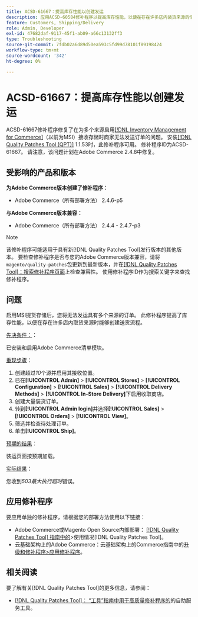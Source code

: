 ```yaml
---
title: ACSD-61667：提高库存性能以创建发运
description: 应用ACSD-60584修补程序以提高库存性能，以便在存在许多店内装货来源的情况下创建装运。
feature: Customers, Shipping/Delivery
role: Admin, Developer
exl-id: 47682daf-9117-45f1-ab09-a66c13132ff3
type: Troubleshooting
source-git-commit: 7fdb02a6d89d50ea593c5fd99d78101f89198424
workflow-type: tm+mt
source-wordcount: '342'
ht-degree: 0%

---
```


# ACSD-61667：提高库存性能以创建发运

ACSD-61667修补程序修复了在为多个来源启用[[!DNL Inventory Management for Commerce]](https://experienceleague.adobe.com/en/docs/commerce-admin/inventory/introduction)（以前为MSI）接收存储时商家无法发送订单的问题。 安装[[!DNL Quality Patches Tool (QPT)]](/help/tools/quality-patches-tool/quality-patches-tool-to-self-serve-quality-patches.md) 1.1.53时，此修补程序可用。 修补程序ID为ACSD-61667。 请注意，该问题计划在Adobe Commerce 2.4.8中修复。

## 受影响的产品和版本

**为Adobe Commerce版本创建了修补程序：**

* Adobe Commerce（所有部署方法） 2.4.6-p5

**与Adobe Commerce版本兼容：**

* Adobe Commerce（所有部署方法） 2.4.4 - 2.4.7-p3

>[!NOTE]
>
>该修补程序可能适用于具有新[!DNL Quality Patches Tool]发行版本的其他版本。 要检查修补程序是否与您的Adobe Commerce版本兼容，请将`magento/quality-patches`包更新到最新版本，并在[[!DNL Quality Patches Tool]：搜索修补程序页面](https://experienceleague.adobe.com/tools/commerce-quality-patches/index.html)上检查兼容性。 使用修补程序ID作为搜索关键字来查找修补程序。

## 问题

启用MSI提货存储后，您将无法发运具有多个来源的订单。 此修补程序提高了库存性能，以便在存在许多店内取货来源时能够创建送货流程。

<u>先决条件：</u>：

已安装和启用Adobe Commerce清单模块。

<u>重现步骤</u>：

1. 创建超过&#x200B;*10*&#x200B;个源并启用其接收位置。
1. 已在&#x200B;**[!UICONTROL Admin]** > **[!UICONTROL Stores]** > **[!UICONTROL Configuration]** > **[!UICONTROL Sales]** > **[!UICONTROL Delivery Methods]** > **[!UICONTROL In-Store Delivery]**&#x200B;下启用收取商店。
1. 创建大量装货订单。
1. 转到&#x200B;**[!UICONTROL Admin login]**&#x200B;并选择&#x200B;**[!UICONTROL Sales]** > **[!UICONTROL Orders]** > **[!UICONTROL View]**。
1. 筛选并检查待处理订单。
1. 单击&#x200B;**[!UICONTROL Ship]**。

<u>预期的结果</u>：

装运页面按预期加载。

<u>实际结果</u>：

您收到&#x200B;*503最大执行超时*&#x200B;错误。

## 应用修补程序

要应用单独的修补程序，请根据您的部署方法使用以下链接：

* Adobe Commerce或Magento Open Source内部部署： [[!DNL Quality Patches Tool] 指南中的](/help/tools/quality-patches-tool/usage.md)>使用情况[!DNL Quality Patches Tool]。
* 云基础架构上的Adobe Commerce：云基础架构上的Commerce指南中的[升级和修补程序>应用修补程序](https://experienceleague.adobe.com/docs/commerce-cloud-service/user-guide/develop/upgrade/apply-patches.html)。

## 相关阅读

要了解有关[!DNL Quality Patches Tool]的更多信息，请参阅：

* [[!DNL Quality Patches Tool]： “工具”指南中用于高质量修补程序的](/help/tools/quality-patches-tool/quality-patches-tool-to-self-serve-quality-patches.md)的自助服务工具。
